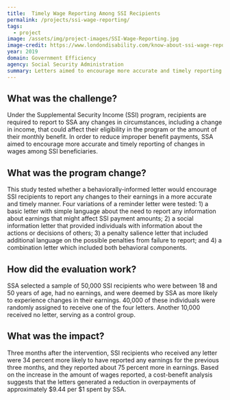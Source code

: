 ```yaml
---
title:  Timely Wage Reporting Among SSI Recipients
permalink: /projects/ssi-wage-reporting/
tags: 
  - project
image: /assets/img/project-images/SSI-Wage-Reporting.jpg
image-credit: https://www.londondisability.com/know-about-ssi-wage-reporting/
year: 2019
domain: Government Efficiency
agency: Social Security Administration
summary: Letters aimed to encourage more accurate and timely reporting of changes in wages among SSI beneficiaries
---
```

## What was the challenge?

Under the Supplemental Security Income (SSI) program, recipients are required to report to SSA any changes in circumstances, including a change in income, that could affect their eligibility in the program or the amount of their monthly benefit. In order to reduce improper benefit payments, SSA aimed to encourage more accurate and timely reporting of changes in wages among SSI beneficiaries.

## What was the program change?

This study tested whether a behaviorally-informed letter would encourage SSI recipients to report any changes to their earnings in a more accurate and timely manner. Four variations of a reminder letter were tested: 1) a basic letter with simple language about the need to report any information about earnings that might affect SSI payment amounts; 2) a social information letter that provided individuals with information about the actions or decisions of others; 3) a penalty salience letter that included additional language on the possible penalties from failure to report; and 4) a combination letter which included both behavioral components.

## How did the evaluation work?

SSA selected a sample of 50,000 SSI recipients who were between 18 and 50 years of age, had no earnings, and were deemed by SSA as more likely to experience changes in their earnings. 40,000 of these individuals were randomly assigned to receive one of the four letters. Another 10,000 received no letter, serving as a control group.

## What was the impact?

Three months after the intervention, SSI recipients who received any letter were 34 percent  more likely to have reported any earnings for the previous three months, and they reported about 75 percent more in earnings. Based on the increase in the amount of wages reported, a cost-benefit analysis suggests that the letters generated a reduction in overpayments of approximately $9.44 per $1 spent by SSA.

